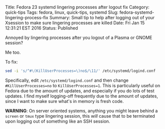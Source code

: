 Title: Fedora 23 systemd lingering processes after logout fix
Category: quick-tips
Tags: fedora, linux, quick-tips, systemd
Slug: fedora-systemd-lingering-process-fix
Summary: Small tip to help after logging out of your Xsession to make sure lingering processes are killed
Date: Fri Jan 15 12:31:21 EST 2016
Status: Published

Annoyed by lingering processes after you logout of a Plasma or GNOME session?

Me too.

To fix:

```bash
sed -i 's/^#\(KillUserProcesses=\)no$/\11/' /etc/systemd/logind.conf
```

Specifically, edit `/etc/systemd/logind.conf` and then change `#KillUserProcesses=no`
to `KillUserProcesses=1`. This is particularly useful on Fedora due to the amount
of updates, and especially if you do lots of test updates. I find myself logging-off
frequently due to the amount of updates, since I want to make sure what's in memory
is fresh code.

**WARNING**: On server oriented systems, anything you might leave behind a `screen`
or `tmux` type lingering session, this *will* cause that to be terminated upon
logging out of something like an SSH session.